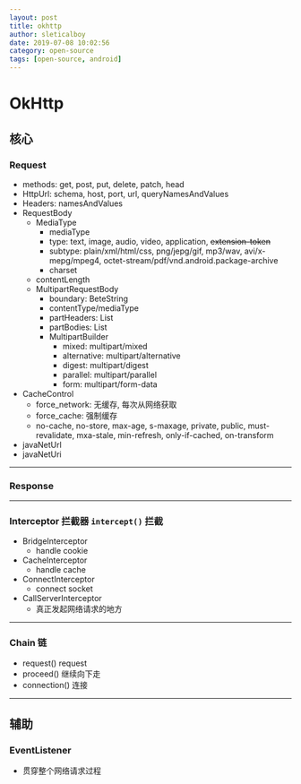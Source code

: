 ```yaml
---
layout: post
title: okhttp
author: sleticalboy
date: 2019-07-08 10:02:56
category: open-source
tags: [open-source, android]
---
```


# OkHttp

## 核心
### Request
* methods: get, post, put, delete, patch, head 
* HttpUrl: schema, host, port, url, queryNamesAndValues
* Headers: namesAndValues
* RequestBody
    - MediaType
        + mediaType
        + type: text, image, audio, video, application, <del>extension-token</del>
        + subtype: plain/xml/html/css, png/jepg/gif, mp3/wav, avi/x-mepg/mpeg4, octet-stream/pdf/vnd.android.package-archive
        + charset
    - contentLength
    - MultipartRequestBody
        + boundary: BeteString
        + contentType/mediaType
        + partHeaders: List<Headers>
        + partBodies: List<RequestBody>
        + MultipartBuilder
            - mixed: multipart/mixed
            - alternative: multipart/alternative
            - digest: multipart/digest
            - parallel: multipart/parallel
            - form: multipart/form-data
* CacheControl
    - force_network: 无缓存, 每次从网络获取
    - force_cache: 强制缓存
    - no-cache, no-store, max-age, s-maxage, private, public, must-revalidate, mxa-stale, min-refresh, only-if-cached, on-transform
* javaNetUrl
* javaNetUri
---
### Response 
---
### Interceptor 拦截器 `intercept()` 拦截
- BridgeInterceptor
    - handle cookie
- CacheInterceptor
    - handle cache
- ConnectInterceptor
    - connect socket
- CallServerInterceptor
    - 真正发起网络请求的地方
---
### Chain 链
* request() request
* proceed() 继续向下走
* connection() 连接 
---

## 辅助

### EventListener
- 贯穿整个网络请求过程
